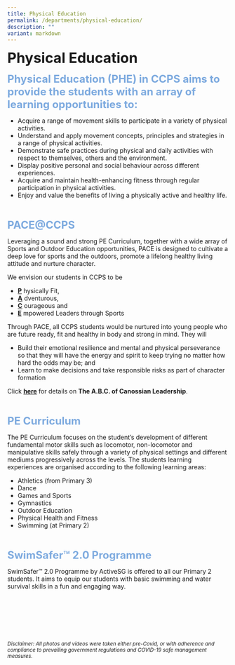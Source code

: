 ```yaml
---
title: Physical Education
permalink: /departments/physical-education/
description: ""
variant: markdown
---
```

<b><font size="6">Physical Education</font></b>

<b><font size="5" color="#7daadf">Physical Education (PHE) in CCPS aims to provide the students with an array of learning opportunities to:</font></b>

*   Acquire a range of movement skills to participate in a variety of physical activities.
*   Understand and apply movement concepts, principles and strategies in a range of physical activities.
*   Demonstrate safe practices during physical and daily activities with respect to themselves, others and the environment.
*   Display positive personal and social behaviour across different experiences.
*   Acquire and maintain health-enhancing fitness through regular participation in physical activities.
*   Enjoy and value the benefits of living a physically active and healthy life.

<br>

<b><font size="5" color="#7daadf">PACE@CCPS</font></b>
  
Leveraging a sound and strong PE Curriculum, together with a wide array of Sports and Outdoor Education opportunities, PACE is designed to cultivate a deep love for sports and the outdoors, promote a lifelong healthy living attitude and nurture character.  
  
We envision our students in CCPS to be  
  
*   <b><u>P</u></b> hysically Fit,
*   <b><u>A</u></b> dventurous,
*   <b><u>C</u></b> ourageous and
*   <b><u>E</u></b> mpowered Leaders through Sports
  
Through PACE, all CCPS students would be nurtured into young people who are future ready, fit and healthy in body and strong in mind. They will  
  
*   Build their emotional resilience and mental and physical perseverance so that they will have the energy and spirit to keep trying no matter how hard the odds may be; and
*   Learn to make decisions and take responsible risks as part of character formation

  
Click&nbsp;**[here](https://www.canossacatholicpri.moe.edu.sg/flagship-programmes/pace-at-ccps/)**&nbsp;for details on&nbsp;<b>The A.B.C. of Canossian Leadership</b>.  

<br>

<b><font size="5" color="#7daadf">PE Curriculum</font></b>
  
The PE Curriculum focuses on the student’s development of different fundamental motor skills such as locomotor, non-locomotor and manipulative skills safely through a variety of physical settings and different mediums progressively across the levels. The students learning experiences are organised according to the following learning areas:  
  

*   Athletics (from Primary 3)
*   Dance
*   Games and Sports
*   Gymnastics
*   Outdoor Education
*   Physical Health and Fitness
*   Swimming (at Primary 2)

<br>

<b><font size="5" color="#7daadf">SwimSafer™ 2.0 Programme</font></b>
  
SwimSafer™ 2.0 Programme by ActiveSG is offered to all our Primary 2 students. It aims to equip our students with basic swimming and water survival skills in a fun and engaging way.


<br><br><br><br><br><br>
<sup>_Disclaimer: All photos and videos were taken either pre-Covid, or with adherence and compliance to prevailing government regulations and COVID-19 safe management measures._</sup>